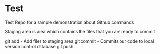 # Test
Test Repo for a sample demonstration about Github commands

Staging area is area which contains the files that you are ready to commit

git add - Add files to staging area 
git commit - Commits our code to local version control database
git push 

